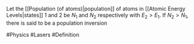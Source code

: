 Let the [[Population (of atoms)|population]] of atoms in [[Atomic Energy Levels|states]] 1 and 2 be $N_{1}$ and $N_{2}$ respectively with $E_{2}>E_{1}$. If $N_{2}>N_{1}$, there is said to be a population inversion

#Physics #Lasers #Definition
